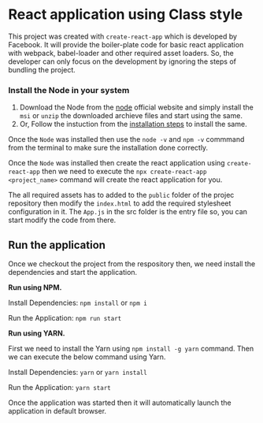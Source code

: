 # React application using Class style
This project was created with `create-react-app` which is developed by Facebook. It will provide the boiler-plate code for basic react application with webpack, babel-loader and other required asset loaders. So, the developer can only focus on the development by ignoring the steps of bundling the project.

### Install the Node in your system
1. Download the Node from the [node](https://nodejs.org/en/download) official website and simply install the `msi` or `unzip` the downloaded archieve files and start using the same.
2. Or, Follow the instuction from the [installation steps](https://radixweb.com/blog/installing-npm-and-nodejs-on-windows-and-mac) to install the same.

Once the `Node` was installed then use the `node -v` and `npm -v` commmand from the terminal to make sure the installation done correctly.

Once the `Node` was installed then create the react application using `create-react-app` then we need to execute the `npx create-react-app <project_name>` command will create the react application for you.

The all required assets has to added to the `public` folder of the projec repository then modify the `index.html` to add the required stylesheet configuration in it. The `App.js` in the src folder is the entry file so, you can start modify the code from there.

## Run the application
Once we checkout the project from the respository then, we need install the dependencies and start the application.

<strong>Run using NPM.</strong>

Install Dependencies: `npm install` or `npm i`

Run the Application: `npm run start`

<strong>Run using YARN.</strong>

First we need to install the Yarn using `npm install -g yarn` command. Then we can execute the below command using Yarn.

Install Dependencies: `yarn` or `yarn install`

Run the Application: `yarn start`

Once the application was started then it will automatically launch the application in default browser.